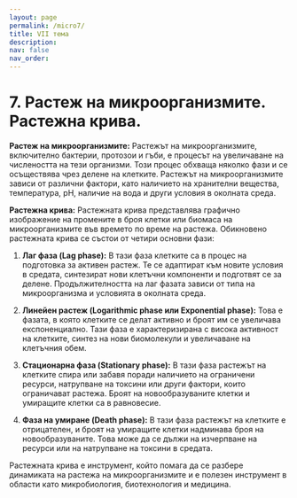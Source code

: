 ```yaml
---
layout: page
permalink: /micro7/
title: VII тема
description:
nav: false
nav_order:
---
```


# 7. Растеж на микроорганизмите. Растежна крива.

**Растеж на микроорганизмите:**
Растежът на микроорганизмите, включително бактерии, протозои и гъби, е процесът на увеличаване на числеността на тези организми. Този процес обхваща няколко фази и се осъществява чрез делене на клетките. Растежът на микроорганизмите зависи от различни фактори, като наличието на хранителни вещества, температура, pH, наличие на вода и други условия в околната среда.

**Растежна крива:**
Растежната крива представлява графично изображение на промените в броя клетки или биомаса на микроорганизмите във времето по време на растежа. Обикновено растежната крива се състои от четири основни фази:

1. **Лаг фаза (Lag phase):** В тази фаза клетките са в процес на подготовка за активен растеж. Те се адаптират към новите условия в средата, синтезират нови клетъчни компоненти и подготвят се за делене. Продължителността на лаг фазата зависи от типа на микроорганизма и условията в околната среда.

2. **Линейен растеж (Logarithmic phase или Exponential phase):** Това е фазата, в която клетките се делат активно и броят им се увеличава експоненциално. Тази фаза е характеризирана с висока активност на клетките, синтез на нови биомолекули и увеличаване на клетъчния обем.

3. **Стационарна фаза (Stationary phase):** В тази фаза растежът на клетките спира или забавя поради наличието на ограничени ресурси, натрупване на токсини или други фактори, които ограничават растежа. Броят на новообразуваните клетки и умиращите клетки са в равновесие.

4. **Фаза на умиране (Death phase):** В тази фаза растежът на клетките е отрицателен, и броят на умиращите клетки надминава броя на новообразуваните. Това може да се дължи на изчерпване на ресурси или на натрупване на токсини в средата.

Растежната крива е инструмент, който помага да се разбере динамиката на растежа на микроорганизмите и е полезен инструмент в области като микробиология, биотехнология и медицина.